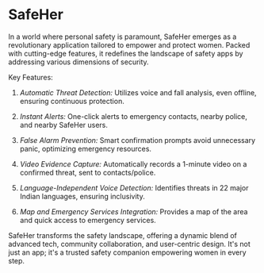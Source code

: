 # SafeHer
In a world where personal safety is paramount, SafeHer emerges as a revolutionary application tailored to empower and protect women. Packed with cutting-edge features, it redefines the landscape of safety apps by addressing various dimensions of security.

Key Features:

1. *Automatic Threat Detection:* Utilizes voice and fall analysis, even offline, ensuring continuous protection.

2. *Instant Alerts:* One-click alerts to emergency contacts, nearby police, and nearby SafeHer users.

3. *False Alarm Prevention:* Smart confirmation prompts avoid unnecessary panic, optimizing emergency resources.

4. *Video Evidence Capture:* Automatically records a 1-minute video on a confirmed threat, sent to contacts/police.

5. *Language-Independent Voice Detection:* Identifies threats in 22 major Indian languages, ensuring inclusivity.

6. *Map and Emergency Services Integration:* Provides a map of the area and quick access to emergency services.

SafeHer transforms the safety landscape, offering a dynamic blend of advanced tech, community collaboration, and user-centric design. It's not just an app; it's a trusted safety companion empowering women in every step.
